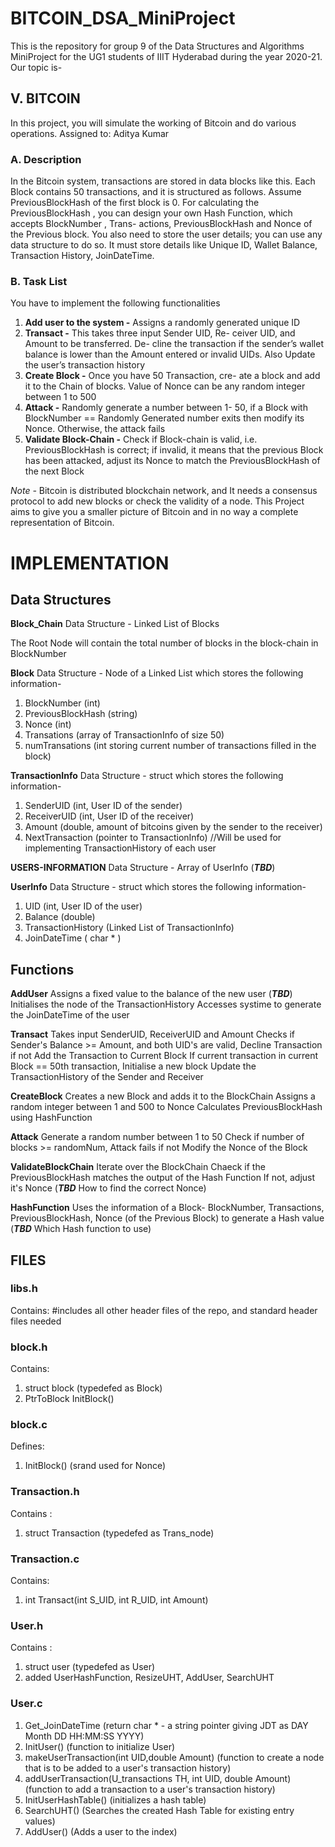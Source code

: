 # BITCOIN_DSA_MiniProject
This is the repository for group 9 of the Data Structures and Algorithms MiniProject for the UG1 students of IIIT Hyderabad during the year 2020-21. Our topic is-

## V. BITCOIN
In this project, you will simulate the working of Bitcoin
and do various operations.
Assigned to: Aditya Kumar



### A. Description
In the Bitcoin system, transactions are stored in data
blocks like this. Each Block contains 50 transactions, and
it is structured as follows.
Assume PreviousBlockHash of the first block is 0. For
calculating the PreviousBlockHash , you can design your
own Hash Function, which accepts BlockNumber , Trans-
actions, PreviousBlockHash and Nonce of the Previous
block.
You also need to store the user details; you can use any
data structure to do so. It must store details like Unique
ID, Wallet Balance, Transaction History, JoinDateTime.



### B. Task List
You have to implement the following functionalities

1. **Add user to the system -** Assigns a randomly
generated unique ID
2. **Transact -** This takes three input Sender UID, Re-
ceiver UID, and Amount to be transferred. De-
cline the transaction if the sender’s wallet balance
is lower than the Amount entered or invalid UIDs.
Also Update the user’s transaction history
3. **Create Block -** Once you have 50 Transaction, cre-
ate a block and add it to the Chain of blocks. Value
of Nonce can be any random integer between 1 to
500
4. **Attack -** Randomly generate a number between 1-
50, if a Block with BlockNumber == Randomly
Generated number exits then modify its Nonce.
Otherwise, the attack fails
5. **Validate Block-Chain -** Check if Block-chain is
valid, i.e. PreviousBlockHash is correct; if invalid,
it means that the previous Block has been attacked,
adjust its Nonce to match the PreviousBlockHash
of the next Block

_Note -_ Bitcoin is distributed blockchain network, and
It needs a consensus protocol to add new blocks or check
the validity of a node. This Project aims to give you
a smaller picture of Bitcoin and in no way a complete
representation of Bitcoin.

# IMPLEMENTATION

## Data Structures

**Block_Chain**
Data Structure - Linked List of Blocks

The Root Node will contain the total number of blocks in the block-chain in BlockNumber

**Block**
Data Structure - Node of a Linked List which stores the following information-
  1. BlockNumber (int)
  2. PreviousBlockHash (string)
  3. Nonce (int)
  4. Transations (array of TransactionInfo of size 50)
  5. numTransations (int storing current number of transactions filled in the block)

**TransactionInfo**
Data Structure - struct which stores the following information-
  1. SenderUID (int, User ID of the sender)
  2. ReceiverUID (int, User ID of the receiver)
  3. Amount (double, amount of bitcoins given by the sender to the receiver)
  4. NextTransaction (pointer to TransactionInfo) //Will be used for implementing TransactionHistory of each user

**USERS-INFORMATION**
Data Structure - Array of UserInfo (***TBD***)

**UserInfo**
Data Structure - struct which stores the following information-
  1. UID (int, User ID of the user)   
  2. Balance (double)
  3. TransactionHistory (Linked List of TransactionInfo)
  4. JoinDateTime ( char * )

## Functions

**AddUser**
Assigns a fixed value to the balance of the new user (***TBD***)
Initialises the node of the TransactionHistory
Accesses systime to generate the JoinDateTime of the user

**Transact**
Takes input SenderUID, ReceiverUID and Amount
Checks if Sender's Balance >= Amount, and both UID's are valid, Decline Transaction if not
Add the Transaction to Current Block
  If current transaction in current Block == 50th transaction, Initialise a new block
Update the TransactionHistory of the Sender and Receiver

**CreateBlock**
Creates a new Block and adds it to the BlockChain
Assigns a random integer between 1 and 500 to Nonce
Calculates PreviousBlockHash using HashFunction

**Attack**
Generate a random number between 1 to 50
Check if number of blocks >= randomNum, Attack fails if not
Modify the Nonce of the Block

**ValidateBlockChain**
Iterate over the BlockChain
Chaeck if the PreviousBlockHash matches the output of the Hash Function
  If not, adjust it's Nonce   (***TBD*** How to find the correct Nonce)
  
**HashFunction**
Uses the information of a Block- BlockNumber, Transactions, PreviousBlockHash, Nonce (of the Previous Block)
to generate a Hash value    (***TBD*** Which Hash function to use)

## FILES

### libs.h
Contains: #includes all other header files of the repo, and standard header files needed

### block.h
Contains:
  1. struct block (typedefed as Block)
  2. PtrToBlock InitBlock()
### block.c
Defines:
  1. InitBlock() (srand used for Nonce)

### Transaction.h
Contains :
 1. struct Transaction (typedefed as Trans_node)
 
### Transaction.c
Contains:
 1. int Transact(int S_UID, int R_UID, int Amount)

### User.h
 Contains :
 1. struct user (typedefed as User)
 2. added UserHashFunction, ResizeUHT, AddUser, SearchUHT

### User.c
 1. Get_JoinDateTime (return char * - a string pointer giving JDT as DAY Month DD HH:MM:SS YYYY)
 2. InitUser() (function to initialize User)
 3. makeUserTransaction(int UID,double Amount) (function to create a node that is to be added to a user's transaction history)
 4. addUserTransaction(U_transactions TH, int UID, double Amount) (function to add a transaction to a user's transaction history)
 5. InitUserHashTable() (initializes a hash table)
 6. SearchUHT() (Searches the created Hash Table for existing entry values)
 7. AddUser() (Adds a user to the index)
